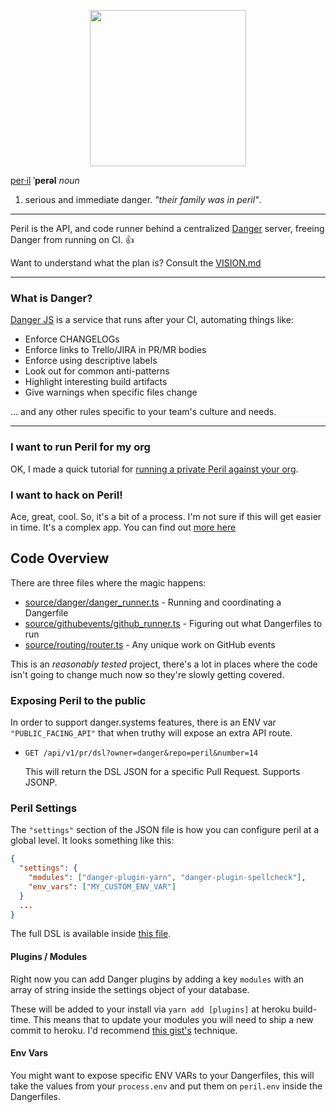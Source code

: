 <p align="center">
  <img src="http://danger.systems/images/js/peril-logo-hero-cachable@2x.png" width=250 />
</p>

[per·il](https://en.oxforddictionaries.com/definition/peril) **ˈperəl** _noun_

1.  serious and immediate danger. _"their family was in peril"_.

---

Peril is the API, and code runner behind a centralized [Danger](https://github.com/danger/danger-js) server, freeing Danger from running on CI. 👍

Want to understand what the plan is? Consult the [VISION.md](/VISION.md)

---

### What is Danger?

[Danger JS](https://github.com/danger/danger-js) is a service that runs after your CI, automating things like:

* Enforce CHANGELOGs
* Enforce links to Trello/JIRA in PR/MR bodies
* Enforce using descriptive labels
* Look out for common anti-patterns
* Highlight interesting build artifacts
* Give warnings when specific files change

... and any other rules specific to your team's culture and needs.

---

### I want to run Peril for my org

OK, I made a quick tutorial for [running a private Peril against your org](./docs/setup_for_org.md).

### I want to hack on Peril!

Ace, great, cool. So, it's a bit of a process. I'm not sure if this will get easier in time. It's a complex app. You can
find out [more here](./docs/local_dev.md)

## Code Overview

There are three files where the magic happens:

* [source/danger/danger_runner.ts](source/danger/danger_runner.ts) - Running and coordinating a Dangerfile
* [source/githubevents/github_runner.ts](source/github/events/github_runner.ts) - Figuring out what Dangerfiles to run
* [source/routing/router.ts](source/routing/router.ts) - Any unique work on GitHub events

This is an _reasonably tested_ project, there's a lot in places where the code isn't going to change much now so they're
slowly getting covered.

### Exposing Peril to the public

In order to support danger.systems features, there is an ENV var `"PUBLIC_FACING_API"` that when truthy will expose an
extra API route.

* `GET /api/v1/pr/dsl?owner=danger&repo=peril&number=14`

  This will return the DSL JSON for a specific Pull Request. Supports JSONP.

### Peril Settings

The `"settings"` section of the JSON file is how you can configure peril at a global level. It looks something like
this:

```json
{
  "settings": {
    "modules": ["danger-plugin-yarn", "danger-plugin-spellcheck"],
    "env_vars": ["MY_CUSTOM_ENV_VAR"]
  }
  ...
}
```

The full DSL is available inside
[this file](https://github.com/danger/peril/blob/master/source/db/GitHubRepoSettings.ts).

#### Plugins / Modules

Right now you can add Danger plugins by adding a key `modules` with an array of string inside the settings object of
your database.

These will be added to your install via `yarn add [plugins]` at heroku build-time. This means that to update your
modules you will need to ship a new commit to heroku. I'd recommend
[this gist's](https://gist.github.com/csu/d22e60114051a0a182d2) technique.

#### Env Vars

You might want to expose specific ENV VARs to your Dangerfiles, this will take the values from your `process.env` and
put them on `peril.env` inside the Dangerfiles.
